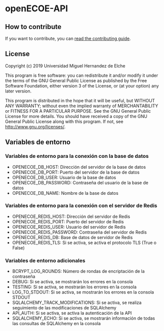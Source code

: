 # openECOE-API
## How to contribute

If you want to contribute, you can [read the contributing guide](CONTRIBUTING.md).

## License
Copyright (c) 2019 Universidad Miguel Hernandez de Elche

This program is free software: you can redistribute it and/or modify it under the terms of the GNU General Public License as published by the Free Software Foundation, either version 3 of the License, or (at your option) any later version.

This program is distributed in the hope that it will be useful, but WITHOUT ANY WARRANTY; without even the implied warranty of MERCHANTABILITY or FITNESS FOR A PARTICULAR PURPOSE. See the GNU General Public License for more details. You should have received a copy of the GNU General Public License along with this program. If not, see <http://www.gnu.org/licenses/>.

## Variables de entorno
### Variables de entorno para la conexión con la base de datos
* OPENECOE_DB_HOST: Dirección del servidor de la base de datos
* OPENECOE_DB_PORT: Puerto del servidor de la base de datos
* OPENECOE_DB_USER: Usuario de la base de datos
* OPENECOE_DB_PASSWORD: Contraseña del usuario de la base de datos
* OPENECOE_DB_NAME: Nombre de la base de datos

### Variables de entorno para la conexión con el servidor de Redis
* OPENECOE_REDIS_HOST: Dirección del servidor de Redis
* OPENECOE_REDIS_PORT: Puerto del servidor de Redis
* OPENECOE_REDIS_USER: Usuario del servidor de Redis
* OPENECOE_REDIS_PASSWORD: Contraseña del servidor de Redis
* OPENECOE_REDIS_DB: Base de datos de servidor de Redis
* OPENECOE_REDIS_TLS: Si se activa, se activa el protocolo TLS (True o False)

### Variables de entorno adicionales
* BCRYPT_LOG_ROUNDS: Número de rondas de encriptación de la contraseña
* DEBUG: Si se activa, se mostrarán los errores en la consola
* TESTING: Si se activa, se mostrarán los errores en la consola
* LOG_TO_STDOUT:  Si se activa, se mostrarán los errores en la consola STDOUT
* SQLALCHEMY_TRACK_MODIFICATIONS: Si se activa, se realiza seguimiento de las modificaciones de SQLAlchemy
* API_AUTH: Si se activa, se activa la autenticación de la API
* SQLALCHEMY_ECHO:  Si se activa, se mostrarán información de todas las consultas de SQLAlchemy en la consola


